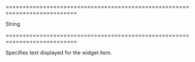 <!--**
/*-------------------------------------------
    Auto-generated file. Do not modify.
-------------------------------------------

**-->
===========================================================================
<!--type-->String<!--/type-->
===========================================================================

<!--shortDescription-->
Specifies text displayed for the widget item.
<!--/shortDescription-->

<!--fullDescription-->

<!--/fullDescription-->